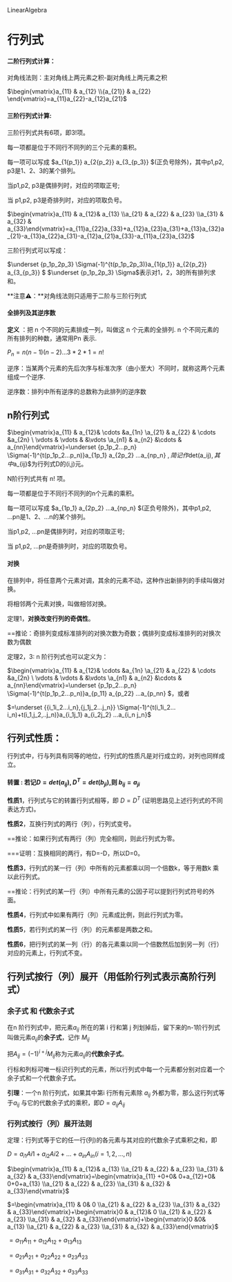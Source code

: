  LinearAlgebra
 
# 行列式

#### 二阶行列式计算：

对角线法则：主对角线上两元素之积-副对角线上两元素之积

$\begin{vmatrix}a_{11} & a_{12} \\{a_{21}} & a_{22} \end{vmatrix}=a_{11}a_{22}-a_{12}a_{21}$

#### 三阶行列式计算:

三阶行列式共有6项，即3!项。

每一项都是位于不同行不同列的三个元素的乘积。

每一项可以写成 $a_{1{p_1}} a_{2{p_2}} a_{3_{p_3}} $(正负号除外)，其中p1,p2, p3是1、2、3的某个排列。

当p1,p2, p3是偶排列时，对应的项取正号;

当 p1,p2, p3是奇排列时，对应的项取负号。	

$\begin{vmatrix}a_{11} & a_{12}& a_{13} \\a_{21} & a_{22} & a_{23} \\a_{31} & a_{32} & a_{33}\end{vmatrix}=a_{11}a_{22}a_{33}+a_{12}a_{23}a_{31}+a_{13}a_{32}a_{21}-a_{13}a_{22}a_{31}-a_{12}a_{21}a_{33}-a_{11}a_{23}a_{32}$

三阶行列式可以写成：

$\underset {p_1p_2p_3} \Sigma(-1)^{t(p_1p_2p_3)}a_{1{p_1}} a_{2{p_2}} a_{3_{p_3}} $  $\underset {p_1p_2p_3} \Sigma$表示对1，2，3的所有排列求和。

**注意⚠️：**对角线法则只适用于二阶与三阶行列式

#### 全排列及其逆序数

**定义** ：把 n 个不同的元素排成一列，叫做这 n 个元素的全排列. n 个不同元素的所有排列的种数，通常用Pn 表示.

$P_n =  n(n-1)(n-2)… 3*2*1 = n!$

逆序：当某两个元素的先后次序与标准次序（由小至大）不同时，就称这两个元素组成一个逆序.

逆序数：排列中所有逆序的总数称为此排列的逆序数

## n阶行列式

$\begin{vmatrix}a_{11} & a_{12}& \cdots &a_{1n} \\a_{21} & a_{22} & \cdots &a_{2n} \\ \vdots & \vdots &  &\vdots \\a_{n1} & a_{n2} &\cdots & a_{nn}\end{vmatrix}=\underset {p_1p_2...p_n} \Sigma(-1)^{t(p_1p_2...p_n)}a_{1p_1} a_{2p_2} …a_{np_n}  $,简记作$det(a_ij)$,其中$a_{ij}$为行列式D的(i,j)元。

N阶行列式共有 n! 项。

每一项都是位于不同行不同列的n个元素的乘积。

每一项可以写成 $a_{1p_1} a_{2p_2} …a_{np_n} $(正负号除外)，其中p1,p2, ...pn是1、2、...n的某个排列。

当p1,p2, ...pn是偶排列时，对应的项取正号;

当 p1,p2, ...pn是奇排列时，对应的项取负号。

#### 对换

在排列中，将任意两个元素对调，其余的元素不动，这种作出新排列的手续叫做对换。

将相邻两个元素对换，叫做相邻对换。

定理1，**对换改变行列的奇偶性**。

==推论：奇排列变成标准排列的对换次数为奇数；偶排列变成标准排列的对换次数为偶数

定理2，3: n 阶行列式也可以定义为：

$\begin{vmatrix}a_{11} & a_{12}& \cdots &a_{1n} \\a_{21} & a_{22} & \cdots &a_{2n} \\ \vdots & \vdots &  &\vdots \\a_{n1} & a_{n2} &\cdots & a_{nn}\end{vmatrix}=\underset {p_1p_2...p_n} \Sigma(-1)^{t(p_1p_2...p_n)}a_{p_11} a_{p_22} …a_{p_nn}  $，或者

$=\underset {{i_1i_2…i_n},{j_1j_2…j_n}} \Sigma(-1)^{t(i_1i_2…i_n)+t(i_1,j_2,..j_n)}a_{i_1j_1} a_{i_2j_2} …a_{i_n j_n}$

## 行列式性质：

行列式中，行与列具有同等的地位，行列式的性质凡是对行成立的，对列也同样成立。

#### 转置 : **若记$D = det(a_{ij}),D^T = det(b_{ji})$,则 $b_{ij} = a_{ji}$**

**性质1**，行列式与它的转置行列式相等，即 $D = D^T$ (证明思路见上述行列式的不同表达方式)。

**性质2**，互换行列式的两行（列），行列式变号。

==推论：如果行列式有两行（列）完全相同，则此行列式为零。

===证明：互换相同的两行，有D=-D，所以D=0。

**性质3**，行列式的某一行（列）中所有的元素都乘以同一个倍数k，等于用数k 乘以此行列式。

==推论：行列式的某一行（列）中所有元素的公因子可以提到行列式符号的外面。

**性质4**，行列式中如果有两行（列）元素成比例，则此行列式为零。

**性质5**，若行列式的某一行（列）的元素都是两数之和。

**性质6**，把行列式的某一列（行）的各元素乘以同一个倍数然后加到另一列（行）对应的元素上，行列式不变。

## 行列式按行（列）展开（用低阶行列式表示高阶行列式）

### 余子式 和 代数余子式

在n 阶行列式中，把元素$a_{ij}$ 所在的第 i 行和第 j 列划掉后，留下来的n-1阶行列式叫做元素$a_{ij}$的**余子式**，记作 $M_{ij}$ 

把$A_{ij}=(-1)^{i+j}M_{ij}$称为元素$a_{ij}$的**代数余子式**。

行标和列标可唯一标识行列式的元素，所以行列式中每一个元素都分别对应着一个余子式和一个代数余子式。

**引理**：一个n 阶行列式，如果其中第i 行所有元素除 $a_{ij}$ 外都为零，那么这行列式等于$a_{ij}$ 与它的代数余子式的乘积，即$D = a_{ij} A_{ij}$ 

### 行列式按行（列）展开法则

定理：行列式等于它的任一行(列)的各元素与其对应的代数余子式乘积之和，即

$D=a_{i1}A{i1} +a_{i2}A{i2}+ …+a_{in}A_{in}(i = 1,2,…,n)$	

$\begin{vmatrix}a_{11} & a_{12}& a_{13} \\a_{21} & a_{22} & a_{23} \\a_{31} & a_{32} & a_{33}\end{vmatrix}=\begin{vmatrix}a_{11} +0+0& 0+a_{12}+0& 0+0+a_{13} \\a_{21} & a_{22} & a_{23} \\a_{31} & a_{32} & a_{33}\end{vmatrix}$

$=\begin{vmatrix}a_{11} & 0& 0 \\a_{21} & a_{22} & a_{23} \\a_{31} & a_{32} & a_{33}\end{vmatrix}+\begin{vmatrix}0 & a_{12}& 0 \\a_{21} & a_{22} & a_{23} \\a_{31} & a_{32} & a_{33}\end{vmatrix}+\begin{vmatrix}0 &0& a_{13} \\a_{21} & a_{22} & a_{23} \\a_{31} & a_{32} & a_{33}\end{vmatrix}$

$=a_{11}A_{11}+a_{12}A_{12}+a_{13}A_{13}$

$=a_{21}A_{21}+a_{22}A_{22}+a_{23}A_{23}$

$=a_{31}A_{31}+a_{32}A_{32}+a_{33}A_{33}$

